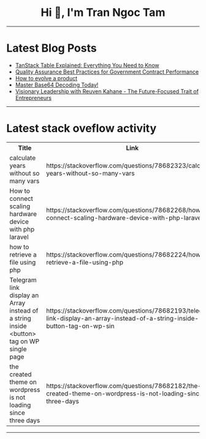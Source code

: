 <h1 align="center">Hi 👋, I'm Tran Ngoc Tam</h1>

---

# Latest Blog Posts 
<!-- BLOG-POST-LIST:START -->
- [TanStack Table Explained: Everything You Need to Know](https://dev.to/arnabsahawrk/tanstack-table-explained-everything-you-need-to-know-16g9)
- [Quality Assurance Best Practices for Government Contract Performance](https://dev.to/quantumcybersolution/quality-assurance-best-practices-for-government-contract-performance-h71)
- [How to evolve a product](https://dev.to/jameshfisher/how-to-evolve-a-product-52l4)
- [Master Base64 Decoding Today!](https://dev.to/keploy/master-base64-decoding-today-4dph)
- [Visionary Leadership with Reuven Kahane - The Future-Focused Trait of Entrepreneurs](https://dev.to/reuvenkahane01/visionary-leadership-with-reuven-kahane-the-future-focused-trait-of-entrepreneurs-3ke1)
<!-- BLOG-POST-LIST:END -->

---

# Latest stack oveflow activity
<table>
  <tr><th>Title</th><th>Link</th></tr>
  <!-- STACKOVERFLOW:START --><tr><td>calculate years without so many vars</td><td>https://stackoverflow.com/questions/78682323/calculate-years-without-so-many-vars</td></tr><tr><td>How to connect scaling hardware device with php laravel</td><td>https://stackoverflow.com/questions/78682268/how-to-connect-scaling-hardware-device-with-php-laravel</td></tr><tr><td>how to retrieve a file using php</td><td>https://stackoverflow.com/questions/78682224/how-to-retrieve-a-file-using-php</td></tr><tr><td>Telegram link display an Array instead of a string inside &lt;button&gt; tag on WP single page</td><td>https://stackoverflow.com/questions/78682193/telegram-link-display-an-array-instead-of-a-string-inside-button-tag-on-wp-sin</td></tr><tr><td>the created theme on wordpress is not loading since three days</td><td>https://stackoverflow.com/questions/78682182/the-created-theme-on-wordpress-is-not-loading-since-three-days</td></tr><!-- STACKOVERFLOW:END -->
</table>

---


